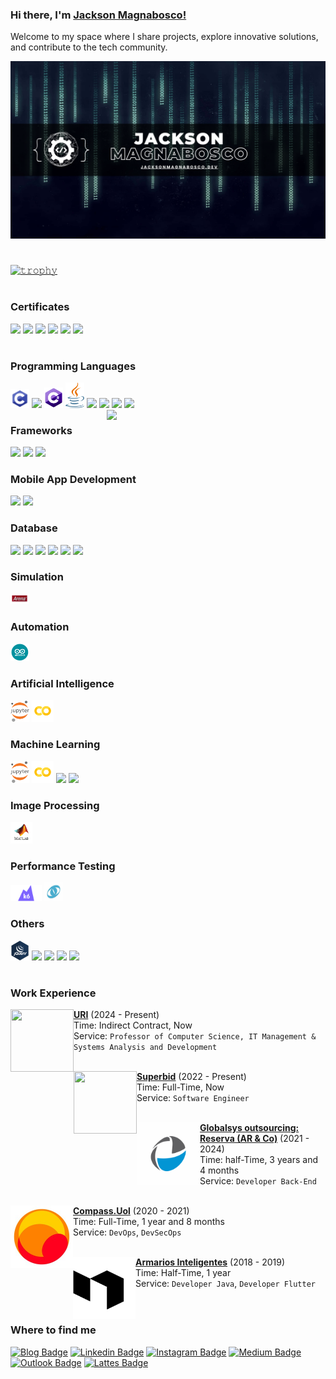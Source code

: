### Hi there, I'm [Jackson Magnabosco!](https://jacksonmagnabosco.dev)

Welcome to my space where I share projects, explore innovative solutions, and contribute to the tech community.

<img src = "https://github.com/jacksonn455/jacksonn455.github.io/blob/master/assets/img/White%20Full%20Photo%20Modern%20Wild%20Life%20Channel%20Youtube%20Banner%20%20(1).png"> 

#

[![𝚝𝚛𝚘𝚙𝚑𝚢](https://github-profile-trophy.vercel.app/?username=jacksonn455&column=8&margin-w=15&margin-h=25&no-bg=true&no-frame=true&theme=juicyfresh)](https://github.com/jacksonn455)
#

### Certificates

<img src = 'https://www.cventures.com.br/wp-content/uploads/2022/10/wevo.png' width='60'/> <img src =
'https://allvectorlogo.com/img/2017/02/veracode-logo.png' width='60'/> <img src = 'https://ucarecdn.com/2e06cb12-854b-4024-89fd-0e8c0246e706/-/format/auto/-/preview/480x480/-/quality/lighter/Fundamentos-Na-Lei-Geral-De-Prote%C3%A7%C3%A3o-De-Dados---LGPDF.png' width='50'/> <img src = 'https://static.wixstatic.com/media/74bb6f_77877b211a674376b2f4ce706d563414~mv2.png/v1/fill/w_275,h_278,al_c,q_95,enc_auto/SFC%20-%20Scrum%20Fundamentals%20Certified.png' width='50'/> <img src = 'https://d1.awsstatic.com/training-and-certification/certification-badges/AWS-Certified-Cloud-Practitioner_badge.634f8a21af2e0e956ed8905a72366146ba22b74c.png' width='50'/> <img src = 'https://images.credly.com/size/680x680/images/27db49f3-8bae-4314-8a84-884935b569db/50_Oracle_Cloud_Infrastructure.png' width='50'/>
#

### Programming Languages

<img src = 'https://github.com/jacksonn455/jacksonn455/blob/master/c.png' width='30'/> <img src = 'https://github.com/MarikIshtar007/MarikIshtar007/blob/master/images/cpp.svg' width='30'/> <img src = 'https://github.com/jacksonn455/jacksonn455/blob/master/C_Sharp_logo.svg' width='30'/> <img src = 'https://github.com/jacksonn455/jacksonn455/blob/master/java.png' width='30'/> <img src = 'https://github.com/MarikIshtar007/MarikIshtar007/blob/master/images/python2.png' height='30'/> 
<img src = 'https://github.com/MarikIshtar007/MarikIshtar007/blob/master/images/js.svg' width='30'/> 
<img src = 'https://w7.pngwing.com/pngs/915/519/png-transparent-typescript-hd-logo-thumbnail.png' width='30'/> 
<img width="350" align="right" src="https://github-readme-stats.vercel.app/api/top-langs/?username=jacksonn455&langs_count=20"/>
<img src = 'https://upload.wikimedia.org/wikipedia/commons/thumb/1/1b/R_logo.svg/800px-R_logo.svg.png' width='30'/> 

### Frameworks
<img src = 'https://play-lh.googleusercontent.com/fHuiE_uOkIv95JBD8oZoOp_F7wRQtwZewenLfLFxTRddMIoXtEX9U6bIeOSComU_2Ds' width='30'/> <img src="https://docs.nestjs.com/assets/logo-small.svg" width='30'/> <img src="https://spring.io/img/logos/spring-initializr.svg" width='30'/>

### Mobile App Development
<img src = 'https://github.com/MarikIshtar007/MarikIshtar007/blob/master/images/flutter-logo.svg' width='30'/> <img src = 'https://www.staffworx.co.uk/wp-content/uploads/2020/12/kotlin-logo-3.jpg' width='50'/>

### Database
<img src = 'https://github.com/MarikIshtar007/MarikIshtar007/blob/master/images/sql.svg' width='30'/> <img src="https://www.pinpng.com/pngs/m/489-4895811_sql-server-logo-microsoft-png-ms-sql-server.png" data-original="https://www.pinpng.com/pngs/m/489-4895811_sql-server-logo-microsoft-png-ms-sql-server.png" width='30'/> <img src="https://cdn.icon-icons.com/icons2/2415/PNG/512/mongodb_plain_wordmark_logo_icon_146423.png" width='30'/> <img src="https://cdn.icon-icons.com/icons2/2415/PNG/512/couchdb_original_wordmark_logo_icon_146586.png" width='30'/> <img  src="https://sp-ao.shortpixel.ai/client/to_webp,q_glossy,ret_img,w_502,h_518/https://keytotech.com/wp-content/uploads/2019/05/firebase.png" width='30'/>
<img  src="https://m.media-amazon.com/images/I/41QodfboFdL.png" width='30'/>

### Simulation
<img src = 'https://github.com/jacksonn455/jacksonn455/blob/master/2020-10-15%2009_33_19-Window.png' width='30'/>

### Automation
<img src = 'https://github.com/jacksonn455/jacksonn455/blob/master/arduino.png' width='30'/>

### Artificial Intelligence
<img src = 'https://github.com/jacksonn455/jacksonn455/blob/master/jupyter.png' width='30'/> <img src = 'https://github.com/jacksonn455/jacksonn455/blob/master/colab.png' width='35'/>

### Machine Learning
<img src = 'https://github.com/jacksonn455/jacksonn455/blob/master/jupyter.png' width='30'/> <img src = 'https://github.com/jacksonn455/jacksonn455/blob/master/colab.png' width='35'/> <img src = 'https://github.com/MarikIshtar007/MarikIshtar007/blob/master/images/python2.png' height='30'/> <img src = 'https://upload.wikimedia.org/wikipedia/commons/thumb/1/1b/R_logo.svg/800px-R_logo.svg.png' width='30'/> 

### Image Processing
<img src = 'https://github.com/jacksonn455/jacksonn455/blob/master/matlab.png' width='35'/>

### Performance Testing
<img src = 'https://github.com/jacksonn455/jacksonn455/blob/master/k6logo.png' width='50'/> <img src = 'https://github.com/jacksonn455/jacksonn455/blob/master/load.png' width='30'/>
<br/>

### Others
<img src = 'https://github.com/jacksonn455/jacksonn455/blob/master/jquery.png' width='30'/> <img src = 'https://github.com/MarikIshtar007/MarikIshtar007/blob/master/images/bootstrap.svg' width='33'/> <img src = 'https://github.com/MarikIshtar007/MarikIshtar007/blob/master/images/git.svg' width='30'/>
<img src = 'https://github.com/MarikIshtar007/MarikIshtar007/blob/master/images/html.svg' width='30'/> <img src = 'https://github.com/MarikIshtar007/MarikIshtar007/blob/master/images/css.svg' width='30'/>
#

### Work Experience

[<img align="left" height="100px" width="101px" src="https://yt3.googleusercontent.com/ytc/AIdro_kMUxRc8x8SswtRuB6iOK03lU1SifsKESzusZPhAHQknQ=s176-c-k-c0x00ffffff-no-rj"/>](https://www.uricer.edu.br)

[**URI**](https://www.uricer.edu.br/) (2024 - Present) \
Time: Indirect Contract, Now \
Service: `Professor of Computer Science, IT Management & Systems Analysis and Development`\
<br>

[<img align="left" height="100px" width="101px" src="https://media-exp1.licdn.com/dms/image/C4E0BAQG7DWzhIkwkJg/company-logo_200_200/0/1604197108944?e=2147483647&v=beta&t=WqQgXeJlG-IM7AiQiI6rwhdnHwwD8dSFMOn_q8KIYxg"/>](https://www.superbid.net/)

[**Superbid**](https://www.superbid.net/) (2022 - Present)  \
Time: Full-Time, Now \
Service: `Software Engineer`\
<br>

[<img align="left" height="100px" width="101px" src="https://github.com/jacksonn455/jacksonn455/blob/master/globalsys.png"/>](http://www.globalsys.com.br)

[**Globalsys outsourcing: Reserva (AR & Co)**](http://www.globalsys.com.br) (2021 - 2024)  \
Time: half-Time, 3 years and 4 months \
Service: `Developer Back-End`\
<br>

[<img align="left" height="100px" width="100px" src="https://github.com/jacksonn455/jacksonn455/blob/master/compass.jpg"/>](https://compassouol.com/)

[**Compass.Uol**](https://compassouol.com/) (2020 - 2021)  \
Time: Full-Time, 1 year and 8 months \
Service: `DevOps`, `DevSecOps`\
<br>

[<img align="left" height="100px" width="100px" src="https://github.com/jacksonn455/jacksonn455/blob/master/logo-armarios-inteligentes.png"/>](http://www.armariosinteligentes.com.br)

[**Armarios Inteligentes**](http://www.armariosinteligentes.com.br) (2018 - 2019) \
Time: Half-Time, 1 year \
Service: `Developer Java`, `Developer Flutter`\
<br>

#

<h3>Where to find me</h3>

[![Blog Badge](https://img.shields.io/badge/Blog-jacksonmagnabosco.dev-black)](https://jacksonmagnabosco.dev)
[![Linkedin Badge](https://img.shields.io/badge/-LinkedIn-blue?style=flat-square&logo=Linkedin&logoColor=white&link=https://www.linkedin.com/in/jackson-felipe-magnabosco-b0a48798/)](https://www.linkedin.com/in/jackson-felipe-magnabosco-b0a48798/)
[![Instagram Badge](https://img.shields.io/badge/-Instagram-purple?style=flat-square&logo=Instagram&logoColor=white&link=https://www.instagram.com/jacksonn455/)](https://www.instagram.com/jacksonn455/)
[![Medium Badge](https://img.shields.io/badge/-Medium-black?style=flat-square&logo=Medium&logoColor=white&link=https://medium.com/@soichiro.jacson)](https://medium.com/@jacksonn455)
[![Outlook Badge](https://img.shields.io/badge/-jacksonmagnabosco%40hotmail.com-blue?style=flat-square&logo=Windows&logoColor=white&link=mailto:jacksonmagnabosco@hotmail.com)](mailto:jacksonmagnabosco@hotmail.com)
[![Lattes Badge](https://img.shields.io/badge/Lattes-blue?style=flat&logo=fas&logoColor=white&label=lattes.cnpq.br)](http://lattes.cnpq.br/4613856780210407)
